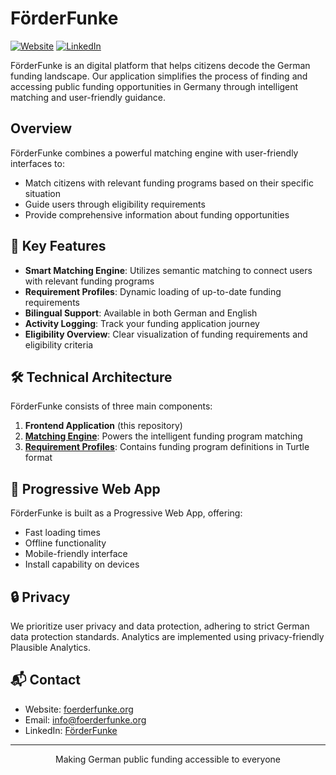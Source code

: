 # FörderFunke

[![Website](https://img.shields.io/website?url=https%3A%2F%2Ffoerderfunke.org)](https://foerderfunke.org)
[![LinkedIn](https://img.shields.io/badge/LinkedIn-FörderFunke-blue)](https://www.linkedin.com/company/foerderfunke)

FörderFunke is an digital platform that helps citizens decode the German funding landscape. Our application simplifies the process of finding and accessing public funding opportunities in Germany through intelligent matching and user-friendly guidance.

## Overview

FörderFunke combines a powerful matching engine with user-friendly interfaces to:
- Match citizens with relevant funding programs based on their specific situation
- Guide users through eligibility requirements
- Provide comprehensive information about funding opportunities

## 🚀 Key Features

- **Smart Matching Engine**: Utilizes semantic matching to connect users with relevant funding programs
- **Requirement Profiles**: Dynamic loading of up-to-date funding requirements
- **Bilingual Support**: Available in both German and English
- **Activity Logging**: Track your funding application journey
- **Eligibility Overview**: Clear visualization of funding requirements and eligibility criteria

## 🛠️ Technical Architecture

FörderFunke consists of three main components:
1. **Frontend Application** (this repository)
2. **[Matching Engine](https://github.com/Citizen-Knowledge-Graph/matching-engine)**: Powers the intelligent funding program matching
3. **[Requirement Profiles](https://github.com/Citizen-Knowledge-Graph/requirement-profiles)**: Contains funding program definitions in Turtle format


## 📱 Progressive Web App

FörderFunke is built as a Progressive Web App, offering:
- Fast loading times
- Offline functionality
- Mobile-friendly interface
- Install capability on devices

## 🔒 Privacy

We prioritize user privacy and data protection, adhering to strict German data protection standards. Analytics are implemented using privacy-friendly Plausible Analytics.

## 📬 Contact

- Website: [foerderfunke.org](https://foerderfunke.org)
- Email: info@foerderfunke.org
- LinkedIn: [FörderFunke](https://www.linkedin.com/company/foerderfunke)

---

<p align="center">Making German public funding accessible to everyone</p>

